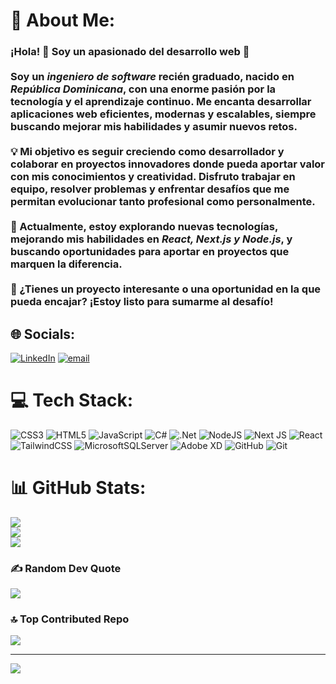 <!--## Hi there 👋


**LouisMc1828/LouisMc1828** is a ✨ _special_ ✨ repository because its `README.md` (this file) appears on your GitHub profile.

Here are some ideas to get you started:

- 🔭 I’m currently working on ...
- 🌱 I’m currently learning ...
- 👯 I’m looking to collaborate on ...
- 🤔 I’m looking for help with ...
- 💬 Ask me about ...
- 📫 How to reach me: ...
- 😄 Pronouns: ...
- ⚡ Fun fact: ...
-->

# 💫 About Me:
### ¡Hola! 👋 Soy un apasionado del desarrollo web 🚀  <br><br>Soy un *ingeniero de software* recién graduado, nacido en *República Dominicana*, con una enorme pasión por la tecnología y el aprendizaje continuo. Me encanta desarrollar aplicaciones web eficientes, modernas y escalables, siempre buscando mejorar mis habilidades y asumir nuevos retos.  <br><br>💡 Mi objetivo es seguir creciendo como desarrollador y colaborar en proyectos innovadores donde pueda aportar valor con mis conocimientos y creatividad. Disfruto trabajar en equipo, resolver problemas y enfrentar desafíos que me permitan evolucionar tanto profesional como personalmente.  <br><br>📌 Actualmente, estoy explorando nuevas tecnologías, mejorando mis habilidades en *React, Next.js y Node.js*, y buscando oportunidades para aportar en proyectos que marquen la diferencia.  <br><br>🔗 ¿Tienes un proyecto interesante o una oportunidad en la que pueda encajar? ¡Estoy listo para sumarme al desafío! 


## 🌐 Socials:
[![LinkedIn](https://img.shields.io/badge/LinkedIn-%230077B5.svg?logo=linkedin&logoColor=white)](https://linkedin.com/in/https://www.linkedin.com/in/louis-morillo-320410280/) [![email](https://img.shields.io/badge/Email-D14836?logo=gmail&logoColor=white)](mailto:louisdev1828@outlook.com) 

# 💻 Tech Stack:
![CSS3](https://img.shields.io/badge/css3-%231572B6.svg?style=for-the-badge&logo=css3&logoColor=white) ![HTML5](https://img.shields.io/badge/html5-%23E34F26.svg?style=for-the-badge&logo=html5&logoColor=white) ![JavaScript](https://img.shields.io/badge/javascript-%23323330.svg?style=for-the-badge&logo=javascript&logoColor=%23F7DF1E) ![C#](https://img.shields.io/badge/c%23-%23239120.svg?style=for-the-badge&logo=csharp&logoColor=white) ![.Net](https://img.shields.io/badge/.NET-5C2D91?style=for-the-badge&logo=.net&logoColor=white) ![NodeJS](https://img.shields.io/badge/node.js-6DA55F?style=for-the-badge&logo=node.js&logoColor=white) ![Next JS](https://img.shields.io/badge/Next-black?style=for-the-badge&logo=next.js&logoColor=white) ![React](https://img.shields.io/badge/react-%2320232a.svg?style=for-the-badge&logo=react&logoColor=%2361DAFB) ![TailwindCSS](https://img.shields.io/badge/tailwindcss-%2338B2AC.svg?style=for-the-badge&logo=tailwind-css&logoColor=white) ![MicrosoftSQLServer](https://img.shields.io/badge/Microsoft%20SQL%20Server-CC2927?style=for-the-badge&logo=microsoft%20sql%20server&logoColor=white) ![Adobe XD](https://img.shields.io/badge/Adobe%20XD-470137?style=for-the-badge&logo=Adobe%20XD&logoColor=#FF61F6) ![GitHub](https://img.shields.io/badge/github-%23121011.svg?style=for-the-badge&logo=github&logoColor=white) ![Git](https://img.shields.io/badge/git-%23F05033.svg?style=for-the-badge&logo=git&logoColor=white)
# 📊 GitHub Stats:
![](https://github-readme-stats.vercel.app/api?username=LouisMc1828&theme=midnight-purple&hide_border=true&include_all_commits=false&count_private=true)<br/>
![](https://nirzak-streak-stats.vercel.app/?user=LouisMc1828&theme=midnight-purple&hide_border=true)<br/>
![](https://github-readme-stats.vercel.app/api/top-langs/?username=LouisMc1828&theme=midnight-purple&hide_border=true&include_all_commits=false&count_private=true&layout=compact)

### ✍️ Random Dev Quote
![](https://quotes-github-readme.vercel.app/api?type=horizontal&theme=tokyonight)

### 🔝 Top Contributed Repo
![](https://github-contributor-stats.vercel.app/api?username=LouisMc1828&limit=5&theme=midnight-purple&combine_all_yearly_contributions=true)

---
[![](https://visitcount.itsvg.in/api?id=LouisMc1828&icon=2&color=0)](https://visitcount.itsvg.in)

<!-- Proudly created with GPRM ( https://gprm.itsvg.in ) -->
